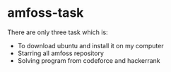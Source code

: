# amfoss-task
There are only three task which is:
* To download ubuntu and install it on my computer
* Starring all amfoss repository
* Solving program from codeforce and hackerrank
